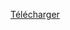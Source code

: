 <a href="https://minhaskamal.github.io/DownGit/#/home?url=https://github.com/JulienDrochon/-I-Github_Soft-Machines-coding/tree/master/02-Touchboard/touchboard-proximity-volume">Télécharger</a>
